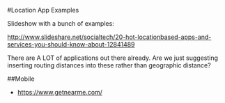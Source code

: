 #Location App Examples

Slideshow with a bunch of examples:

http://www.slideshare.net/socialtech/20-hot-locationbased-apps-and-services-you-should-know-about-12841489

There are A LOT of applications out there already. Are we just suggesting inserting routing distances into these rather than geographic distance?



##Mobile
- https://www.getnearme.com/

